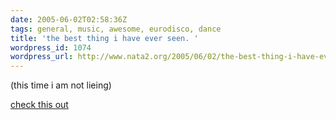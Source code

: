 ```yaml
---
date: 2005-06-02T02:58:36Z
tags: general, music, awesome, eurodisco, dance
title: 'the best thing i have ever seen. '
wordpress_id: 1074
wordpress_url: http://www.nata2.org/2005/06/02/the-best-thing-i-have-ever-seen/
---
```


(this time i am not lieing)

<a href="http://www.jengajam.com/r/Touch-My-Tra-La-La">check this out</a>
